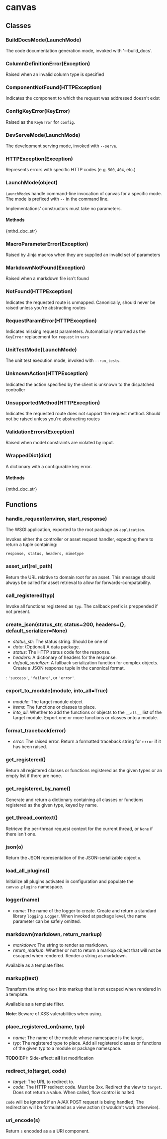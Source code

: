 # canvas

## Classes
### BuildDocsMode(LaunchMode)
The code documentation generation mode, invoked with '--build_docs'.
### ColumnDefinitionError(Exception)
Raised when an invalid column type is specified
### ComponentNotFound(HTTPException)
Indicates the component to which the request
was addressed doesn't exist
### ConfigKeyError(KeyError)
Raised as the `KeyError` for `config`.
### DevServeMode(LaunchMode)
The development serving mode, invoked with `--serve`.
### HTTPException(Exception)
Represents errors with specific HTTP codes
(e.g. `500`, `404`, etc.)
### LaunchMode(object)
`LaunchMode`s handle command-line
invocation of canvas for a specific mode.
The mode is prefixed with `--` in the command line.

Implementations' constructors must take no
parameters.
#### Methods
{mthd_doc_str}
### MacroParameterError(Exception)
Raised by Jinja macros when they are supplied an invalid
set of parameters
### MarkdownNotFound(Exception)
Raised when a markdown file isn't found
### NotFound(HTTPException)
Indicates the requested route is unmapped.
Canonically, should never be raised unless
you're abstracting routes
### RequestParamError(HTTPException)
Indicates missing request parameters.
Automatically returned as the `KeyError`
replacement for `request` in `vars`
### UnitTestMode(LaunchMode)
The unit test execution mode, invoked with `--run_tests`.
### UnknownAction(HTTPException)
Indicated the action specified by the
client is unknown to the dispatched
controller
### UnsupportedMethod(HTTPException)
Indicates the requested route does not support
the request method. Should not be raised unless
you're abstracting routes
### ValidationErrors(Exception)
Raised when model constraints are violated
by input.
### WrappedDict(dict)
A dictionary with a configurable key error.
#### Methods
{mthd_doc_str}

## Functions
### handle_request(environ, start_response)

The WSGI application, exported to the root package
as `application`.

Invokes either the controller or asset request handler,
expecting them to return a tuple containing:
```
response, status, headers, mimetype
```
### asset_url(rel_path)

Return the URL relative to domain root for an asset. 
This message should always be called for asset 
retrieval to allow for forwards-compatability.
### call_registered(typ)

Invoke all functions registered as `typ`. The 
callback prefix is preppended if not present.
### create_json(status_str, status=200, headers={}, default_serializer=None)
+ *status_str*:  The status string. Should be one of
+ *data*:  (Optional) A data package. 
+ *status*:  The HTTP status code for the response. 
+ *headers*:  A dictionary of headers for the response. 
+ *default_serializer*:  A fallback serialization function for complex objects.
Create a JSON response tuple in the canonical format.

: `'success'`, 
        `'failure'`, or `'error'`.

### export_to_module(module, into_all=True)
+ *module*:  The target module object 
+ *items*:  The functions or classes to place. 
+ *into_all*:  Whether to add the functions or objects to the `__all__` list of the target module.
Export one or more functions or classes onto a module.


### format_traceback(error)
+ *error*:  The raised error.
Return a formatted traceback string for `error` if it has
been raised.


### get_registered()

Return all registered classes or functions 
registered as the given types or an empty list 
if there are none.
### get_registered_by_name()

Generate and return a dictionary containing all 
classes or functions registered as the given type, 
keyed by name.
### get_thread_context()

Retrieve the per-thread request context for 
the current thread, or `None` if there
isn't one.
### json(o)

Return the JSON representation of the
JSON-serializable object `o`.
### load_all_plugins()

Initialize all plugins activated in configuration
and populate the `canvas.plugins` namespace.
### logger(name)
+ *name*:  The name of the logger to create.
Create and return a standard library `logging.Logger`.
When invoked at package level, the name parameter can
be safely omitted.


### markdown(markdown, return_markup)
+ *markdown*:  The string to render as markdown. 
+ *return_markup*:  Whether or not to return a markup object that will not be escaped when rendered.
Render a string as markdown.

Available as a template filter.


### markup(text)

Transform the string `text` into markup that is 
not escaped when rendered in a template.

Available as a template filter.

__Note__: Beware of XSS vulerabilities when using.
### place_registered_on(name, typ)
+ *name*:  The name of the module whose namespace is the target. 
+ *typ*:  The registered type to place.
Add all registered classes or functions of the given 
typ to a module or package namespace.

__TODO__(BP): Side-effect: __all__ list modification


### redirect_to(target, code)
+ *target*:  The URL to redirect to. 
+ *code*:  The HTTP redirect code. Must be 3xx.
Redirect the view to `target`. Does not return
a value. When called, flow control is halted.

`code` will be ignored if an AJAX POST request
is being handled; The redirection will be formulated
as a view action (it wouldn't work otherwise).


### uri_encode(s)

Return `s` encoded as a a URI component.
